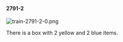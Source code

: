 #### 2791-2
![train-2791-2-0.png](https://github.com/lil-lab/nlvr/raw/master/nlvr/train/images/11/train-2791-2-0.png "train-2791-2-0.png")

There is a box with 2 yellow and 2 blue items.